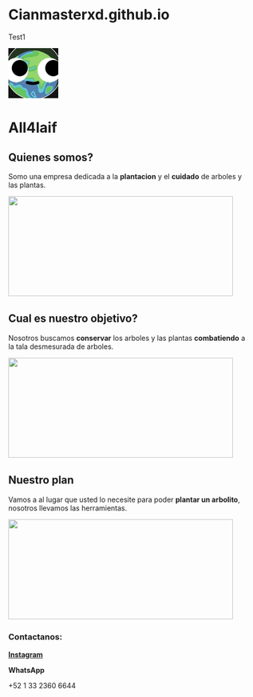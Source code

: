 # Cianmasterxd.github.io
Test1
<!DOCTYPE html>
<html lang="en">
<head>
<title>All4laif</title>
</head>
<body>
  <img src="All4Life.png" width="100" height="100"><h1>All4laif</h1>  
  <h2>Quienes somos?</h2>
  <p>Somo una empresa dedicada a la <b>plantacion</b> y el <b>cuidado</b> de arboles y <br> las plantas.</p>
  <img src="https://fandelagua.com/wp-content/uploads/2020/08/7-beneficios-de-plantar-un-a%CC%81rbol_Mesa-de-trabajo-1.png"width="450" height="200">
  <h2>Cual es nuestro objetivo?</h2>
  <p>Nosotros buscamos <b>conservar</b> los arboles y las plantas <b>combatiendo</b> a <br> la tala desmesurada de arboles.</p>
  <img src="https://i0.wp.com/www.diariosustentable.com/wp-content/uploads/2015/06/deforestacion.jpg?resize=1068%2C696&ssl=1"width= 450 height="200">
  <h2>Nuestro plan</h2>
  <p>Vamos a al lugar que usted lo necesite para poder <b>plantar un arbolito</b>, <br> nosotros llevamos las herramientas.</p>
  <img src="https://trucosdejardineria.com/wp-content/uploads/2019/10/planting-a-tree.png.webp" width="450" height="200">
  <h3>Contactanos:</h3>
  <a href="https://www.instagram.com/arb_4_laif/" target="_blank"><b>Instagram</b></a>
  <p><b>WhatsApp</b></p>
  <p>+52 1 33 2360 6644</p>
</body>
</html>
